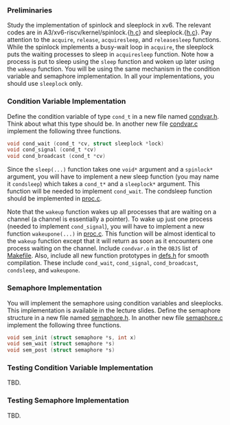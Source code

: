 ### Preliminaries

Study the implementation of spinlock and sleeplock in xv6. The relevant codes are in A3/xv6-riscv/kernel/spinlock.{[h](../A3/xv6-riscv/kernel/spinlock.h),[c](../A3/xv6-riscv/kernel/spinlock.c)} and sleeplock.{[h](../A3/xv6-riscv/kernel/sleeplock.h),[c](../A3/xv6-riscv/kernel/sleeplock.c)}. Pay attention to the `acquire`, `release`, `acquiresleep`, and `releasesleep` functions. While the spinlock implements a busy-wait loop in `acquire`, the sleeplock puts the waiting processes to sleep in `acquiresleep` function. Note how a process is put to sleep using the `sleep` function and woken up later using the `wakeup` function. You will be using the same mechanism in the condition variable and semaphore implementation. In all your implementations, you should use `sleeplock` only.

### Condition Variable Implementation

Define the condition variable of type `cond_t` in a new file named [condvar.h](../A3/xv6-riscv/kernel/condvar.h). Think about what this type should be. In another new file [condvar.c](../A3/xv6-riscv/kernel/condvar.c) implement the following three functions.

```c
void cond_wait (cond_t *cv, struct sleeplock *lock)
void cond_signal (cond_t *cv)
void cond_broadcast (cond_t *cv)
```

Since the `sleep(...)` function takes one `void*` argument and a `spinlock*` argument, you will have to implement a new sleep function (you may name it `condsleep`) which takes a `cond_t*` and a `sleeplock*` argument. This function will be needed to implement `cond_wait`. The condsleep function should be implemented in [proc.c](../A3/xv6-riscv/kernel/proc.c). 

Note that the `wakeup` function wakes up all processes that are waiting on a channel (a channel is essentially a pointer). To wake up just one process (needed to implement `cond_signal`), you will have to implement a new function `wakeupone(...)` in [proc.c](../A3/xv6-riscv/kernel/proc.c). This function will be almost identical to the `wakeup` function except that it will return as soon as it encounters one process waiting on the channel. Include `condvar.o` in the `OBJS` list of [Makefile](../A3/xv6-riscv/Makefile). Also, include all new function prototypes in [defs.h](../A3/xv6-riscv/kernel/defs.h) for smooth compilation. These include `cond_wait`, `cond_signal`, `cond_broadcast`, `condsleep`, and `wakeupone`.

### Semaphore Implementation

You will implement the semaphore using condition variables and sleeplocks. This implementation is available in the lecture slides. Define the semaphore structure in a new file named [semaphore.h](../A3/xv6-riscv/kernel/semaphore.h). In another new file [semaphore.c](../A3/xv6-riscv/kernel/semaphore.c) implement the following three functions.

```c
void sem_init (struct semaphore *s, int x)
void sem_wait (struct semaphore *s)
void sem_post (struct semaphore *s)
```

### Testing Condition Variable Implementation
TBD.

### Testing Semaphore Implementation
TBD.
